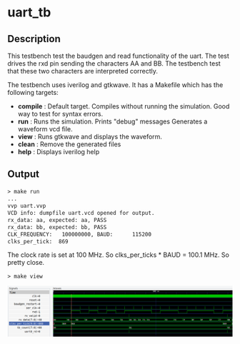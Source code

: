 # uart_tb

## Description

This testbench test the baudgen and read
functionality of the uart.
The test drives the rxd pin sending the
characters AA and BB.  The testbench test
that these two characters are interpreted correctly.

The testbench uses iverilog and gtkwave.  It has a Makefile which
has the following targets:

* __compile__ : Default target. Compiles without running the simulation.  Good way to
  test for syntax errors.
* __run__ : Runs the simulation. Prints "debug" messages
  Generates a waveform vcd file.
* __view__ : Runs gtkwave and displays the waveform.
* __clean__ : Remove the generated files
* __help__ : Displays iverilog help

## Output

```
> make run
...
vvp uart.vvp
VCD info: dumpfile uart.vcd opened for output.
rx_data: aa, expected: aa, PASS
rx_data: bb, expected: bb, PASS
CLK_FREQUENCY:   100000000, BAUD:      115200
clks_per_tick:  869
```

The clock rate is set at 100 MHz.
So clks_per_ticks * BAUD = 100.1 MHz. So pretty close.

```
> make view
```

![uart_tb waveform](images/uart_rd.png)



